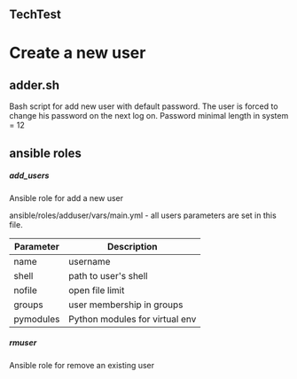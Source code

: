## TechTest

# Create a new user

## adder.sh
Bash script for add new user with default password.
The user is forced to change his password on the next log on.
Password minimal length in system = 12 

## ansible roles
##### add_users 
Ansible role for add a new user

ansible/roles/adduser/vars/main.yml - all users parameters are set in this file. 

|Parameter | Description|
|--------|---------|
|name |username |
|shell | path to user's shell |
|nofile |open file limit |
|groups |user membership in groups |
|pymodules | Python modules for virtual env|

##### rmuser
Ansible role for remove an existing user
